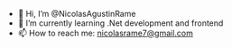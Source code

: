 - 👋 Hi, I’m @NicolasAgustinRame
- 🌱 I’m currently learning .Net development and frontend
- 📫 How to reach me: nicolasrame7@gmail.com 

<!---
NicolasAgustinRame/NicolasAgustinRame is a ✨ special ✨ repository because its `README.md` (this file) appears on your GitHub profile.
You can click the Preview link to take a look at your changes.
--->
